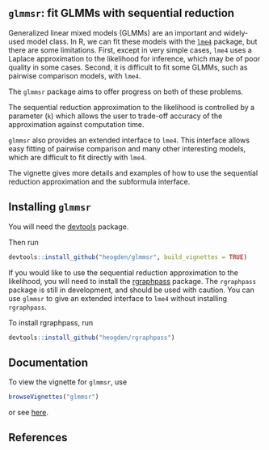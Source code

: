 <!-- README.md is generated from README.Rmd. Please edit that file -->
`glmmsr`: fit GLMMs with sequential reduction
---------------------------------------------

Generalized linear mixed models (GLMMs) are an important and widely-used model class. In R, we can fit these models with the [`lme4`](https://github.com/lme4/lme4) package, but there are some limitations. First, except in very simple cases, `lme4` uses a Laplace approximation to the likelihood for inference, which may be of poor quality in some cases. Second, it is difficult to fit some GLMMs, such as pairwise comparison models, with `lme4`.

The `glmmsr` package aims to offer progress on both of these problems.

The sequential reduction approximation to the likelihood is controlled by a parameter (`k`) which allows the user to trade-off accuracy of the approximation against computation time.

`glmmsr` also provides an extended interface to `lme4`. This interface allows easy fitting of pairwise comparison and many other interesting models, which are difficult to fit directly with `lme4`.

The vignette gives more details and examples of how to use the sequential reduction approximation and the subformula interface.

Installing `glmmsr`
-------------------

You will need the [devtools](https://github.com/hadley/devtools) package.

Then run

``` r
devtools::install_github("heogden/glmmsr", build_vignettes = TRUE)
```

If you would like to use the sequential reduction approximation to the likelihood, you will need to install the [rgraphpass](https://github.com/heogden/rgraphpass) package. The `rgraphpass` package is still in development, and should be used with caution. You can use `glmmsr` to give an extended interface to `lme4` without installing `rgraphpass`.

To install rgraphpass, run

``` r
devtools::install_github("heogden/rgraphpass")
```

Documentation
-------------

To view the vignette for `glmmsr`, use

``` r
browseVignettes("glmmsr")
```

or see [here](http://htmlpreview.github.io/?https://github.com/heogden/glmmsr/blob/master/inst/doc/glmmsr-vignette.html).

References
----------

